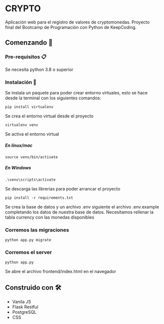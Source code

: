 # CRYPTO

Aplicación web para el registro de valores de cryptomonedas. Proyecto final del Bootcamp de Programación con Python de KeepCoding.

## Comenzando 🚀

### Pre-requisitos 📋


Se necesita python 3.8 o superior

### Instalación 🔧

Se instala un paquete para poder crear entorno virtuales, esto se hace desde la terminal con los siguientes comandos:

```
pip install virtualenv
```

Se crea el entorno virtual desde el proyecto
```
virtualenv venv
``` 
Se activa el entorno virtual
##### En linux/mac
```
source venv/bin/activate
```
##### En Windows
```
.\venv\scripts\activate
```

Se descarga las librerias para poder arrancar el proyecto
```
pip install -r requirements.txt
```  

Se crea la base de datos y un archivo .env siguiente el archivo .env.example completando los datos de nuestra base de datos. Necesitamos rellenar la tabla currency con las monedas disponibles  

### Corremos las migraciones
```
python app.py migrate
```

### Corremos el server
```
python app.py
```
Se abre el archivo frontend/index.html en el navegador


## Construido con 🛠️

* Vanila JS
* Flask Restful
* PostgreSQL
* CSS
